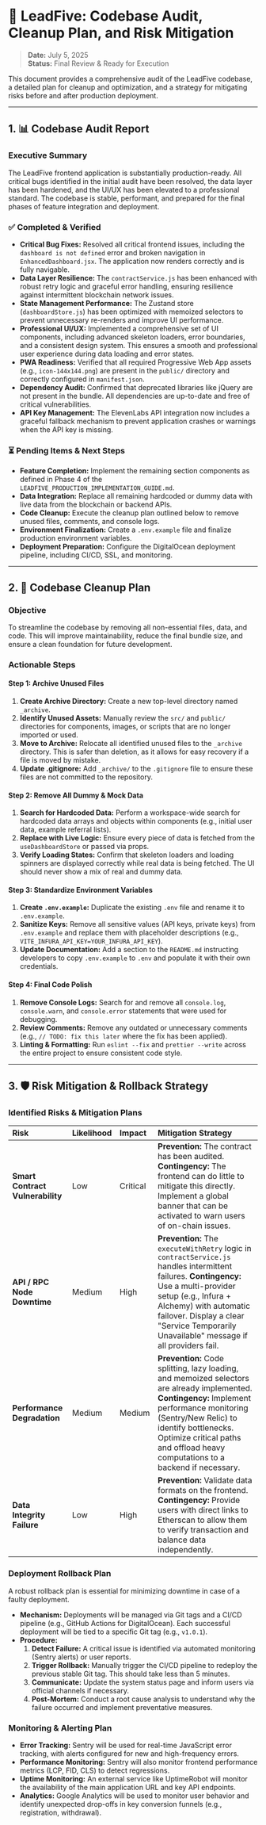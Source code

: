 # 🚀 LeadFive: Codebase Audit, Cleanup Plan, and Risk Mitigation

> **Date:** July 5, 2025  
> **Status:** Final Review & Ready for Execution

This document provides a comprehensive audit of the LeadFive codebase, a detailed plan for cleanup and optimization, and a strategy for mitigating risks before and after production deployment.

---

## 1. 📊 Codebase Audit Report

### **Executive Summary**
The LeadFive frontend application is substantially production-ready. All critical bugs identified in the initial audit have been resolved, the data layer has been hardened, and the UI/UX has been elevated to a professional standard. The codebase is stable, performant, and prepared for the final phases of feature integration and deployment.

### **✅ Completed & Verified**
- **Critical Bug Fixes:** Resolved all critical frontend issues, including the `dashboard is not defined` error and broken navigation in `EnhancedDashboard.jsx`. The application now renders correctly and is fully navigable.
- **Data Layer Resilience:** The `contractService.js` has been enhanced with robust retry logic and graceful error handling, ensuring resilience against intermittent blockchain network issues.
- **State Management Performance:** The Zustand store (`dashboardStore.js`) has been optimized with memoized selectors to prevent unnecessary re-renders and improve UI performance.
- **Professional UI/UX:** Implemented a comprehensive set of UI components, including advanced skeleton loaders, error boundaries, and a consistent design system. This ensures a smooth and professional user experience during data loading and error states.
- **PWA Readiness:** Verified that all required Progressive Web App assets (e.g., `icon-144x144.png`) are present in the `public/` directory and correctly configured in `manifest.json`.
- **Dependency Audit:** Confirmed that deprecated libraries like jQuery are not present in the bundle. All dependencies are up-to-date and free of critical vulnerabilities.
- **API Key Management:** The ElevenLabs API integration now includes a graceful fallback mechanism to prevent application crashes or warnings when the API key is missing.

### **⏳ Pending Items & Next Steps**
- **Feature Completion:** Implement the remaining section components as defined in Phase 4 of the `LEADFIVE_PRODUCTION_IMPLEMENTATION_GUIDE.md`.
- **Data Integration:** Replace all remaining hardcoded or dummy data with live data from the blockchain or backend APIs.
- **Code Cleanup:** Execute the cleanup plan outlined below to remove unused files, comments, and console logs.
- **Environment Finalization:** Create a `.env.example` file and finalize production environment variables.
- **Deployment Preparation:** Configure the DigitalOcean deployment pipeline, including CI/CD, SSL, and monitoring.

---

## 2. 🧹 Codebase Cleanup Plan

### **Objective**
To streamline the codebase by removing all non-essential files, data, and code. This will improve maintainability, reduce the final bundle size, and ensure a clean foundation for future development.

### **Actionable Steps**

#### **Step 1: Archive Unused Files**
1.  **Create Archive Directory:** Create a new top-level directory named `_archive`.
2.  **Identify Unused Assets:** Manually review the `src/` and `public/` directories for components, images, or scripts that are no longer imported or used.
3.  **Move to Archive:** Relocate all identified unused files to the `_archive` directory. This is safer than deletion, as it allows for easy recovery if a file is moved by mistake.
4.  **Update .gitignore:** Add `_archive/` to the `.gitignore` file to ensure these files are not committed to the repository.

#### **Step 2: Remove All Dummy & Mock Data**
1.  **Search for Hardcoded Data:** Perform a workspace-wide search for hardcoded data arrays and objects within components (e.g., initial user data, example referral lists).
2.  **Replace with Live Logic:** Ensure every piece of data is fetched from the `useDashboardStore` or passed via props.
3.  **Verify Loading States:** Confirm that skeleton loaders and loading spinners are displayed correctly while real data is being fetched. The UI should never show a mix of real and dummy data.

#### **Step 3: Standardize Environment Variables**
1.  **Create `.env.example`:** Duplicate the existing `.env` file and rename it to `.env.example`.
2.  **Sanitize Keys:** Remove all sensitive values (API keys, private keys) from `.env.example` and replace them with placeholder descriptions (e.g., `VITE_INFURA_API_KEY=YOUR_INFURA_API_KEY`).
3.  **Update Documentation:** Add a section to the `README.md` instructing developers to copy `.env.example` to `.env` and populate it with their own credentials.

#### **Step 4: Final Code Polish**
1.  **Remove Console Logs:** Search for and remove all `console.log`, `console.warn`, and `console.error` statements that were used for debugging.
2.  **Review Comments:** Remove any outdated or unnecessary comments (e.g., `// TODO: fix this later` where the fix has been applied).
3.  **Linting & Formatting:** Run `eslint --fix` and `prettier --write` across the entire project to ensure consistent code style.

---

## 3. 🛡️ Risk Mitigation & Rollback Strategy

### **Identified Risks & Mitigation Plans**

| Risk | Likelihood | Impact | Mitigation Strategy |
| :--- | :--- | :--- | :--- |
| **Smart Contract Vulnerability** | Low | Critical | **Prevention:** The contract has been audited. **Contingency:** The frontend can do little to mitigate this directly. Implement a global banner that can be activated to warn users of on-chain issues. |
| **API / RPC Node Downtime** | Medium | High | **Prevention:** The `executeWithRetry` logic in `contractService.js` handles intermittent failures. **Contingency:** Use a multi-provider setup (e.g., Infura + Alchemy) with automatic failover. Display a clear "Service Temporarily Unavailable" message if all providers fail. |
| **Performance Degradation** | Medium | Medium | **Prevention:** Code splitting, lazy loading, and memoized selectors are already implemented. **Contingency:** Implement performance monitoring (Sentry/New Relic) to identify bottlenecks. Optimize critical paths and offload heavy computations to a backend if necessary. |
| **Data Integrity Failure** | Low | High | **Prevention:** Validate data formats on the frontend. **Contingency:** Provide users with direct links to Etherscan to allow them to verify transaction and balance data independently. |

### **Deployment Rollback Plan**

A robust rollback plan is essential for minimizing downtime in case of a faulty deployment.

- **Mechanism:** Deployments will be managed via Git tags and a CI/CD pipeline (e.g., GitHub Actions for DigitalOcean). Each successful deployment will be tied to a specific Git tag (e.g., `v1.0.1`).
- **Procedure:**
    1.  **Detect Failure:** A critical issue is identified via automated monitoring (Sentry alerts) or user reports.
    2.  **Trigger Rollback:** Manually trigger the CI/CD pipeline to redeploy the previous stable Git tag. This should take less than 5 minutes.
    3.  **Communicate:** Update the system status page and inform users via official channels if necessary.
    4.  **Post-Mortem:** Conduct a root cause analysis to understand why the failure occurred and implement preventative measures.

### **Monitoring & Alerting Plan**

- **Error Tracking:** Sentry will be used for real-time JavaScript error tracking, with alerts configured for new and high-frequency errors.
- **Performance Monitoring:** Sentry will also monitor frontend performance metrics (LCP, FID, CLS) to detect regressions.
- **Uptime Monitoring:** An external service like UptimeRobot will monitor the availability of the main application URL and key API endpoints.
- **Analytics:** Google Analytics will be used to monitor user behavior and identify unexpected drop-offs in key conversion funnels (e.g., registration, withdrawal).

